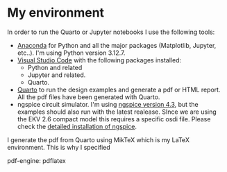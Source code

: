 # My environment

In order to run the Quarto or Jupyter notebooks I use the following tools:
* [Anaconda](https://www.anaconda.com/download) for Python and all the major packages (Matplotlib, Jupyter, etc..). I'm using Python version 3.12.7.
* [Visual Studio Code](https://code.visualstudio.com/Download) with the following packages installed: 
  * Python and related
  * Jupyter and related.
  * Quarto.
* [Quarto](https://quarto.org/docs/download/) to run the design examples and generate a pdf or HTML report. All the pdf files have been generated with Quarto.
* ngspice circuit simulator. I'm using [ngspice version 4.3](https://sourceforge.net/projects/ngspice/files/ng-spice-rework/old-releases/43/), but the examples should also run with the latest realease. SInce we are using the EKV 2.6 compact model this requires a specific osdi file. Please check the [detailed installation of ngspice](ngspice_installation.md).

I generate the pdf from Quarto using MikTeX which is my LaTeX environment. This is why I specified

pdf-engine: pdflatex

